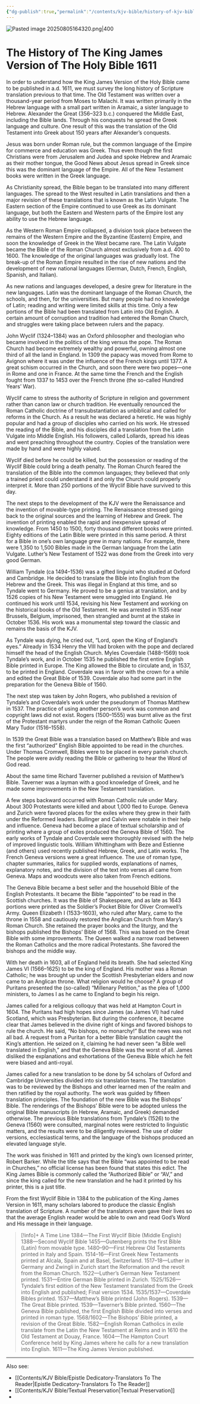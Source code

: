 ```yaml
---
{"dg-publish":true,"permalink":"/contents/kjv-bible/history-of-kjv-bible/","noteIcon":"","created":"2025-08-05T16:38:13.689+08:00"}
---
```



![Pasted image 20250805164320.png|400](/img/user/Attachments/Pasted%20image%2020250805164320.png)

# The History of The King James Version of The Holy Bible 1611

In order to understand how the King James Version of the Holy Bible came to be published in a.d. 1611, we must survey the long history of Scripture translation previous to that time. The Old Testament was written over a thousand-year period from Moses to Malachi. It was written primarily in the Hebrew language with a small part written in Aramaic, a sister language to Hebrew. Alexander the Great (356–323 b.c.) conquered the Middle East, including the Bible lands. Through his conquests he spread the Greek language and culture. One result of this was the translation of the Old Testament into Greek about 150 years after Alexander’s conquests.

Jesus was born under Roman rule, but the common language of the Empire for commerce and education was Greek. Thus even though the first Christians were from Jerusalem and Judea and spoke Hebrew and Aramaic as their mother tongue, the Good News about Jesus spread in Greek since this was the dominant language of the Empire. All of the New Testament books were written in the Greek language.

As Christianity spread, the Bible began to be translated into many different languages. The spread to the West resulted in Latin translations and then a major revision of these translations that is known as the Latin Vulgate. The Eastern section of the Empire continued to use Greek as its dominant language, but both the Eastern and Western parts of the Empire lost any ability to use the Hebrew language.

As the Western Roman Empire collapsed, a division took place between the remains of the Western Empire and the Byzantine (Eastern) Empire, and soon the knowledge of Greek in the West became rare. The Latin Vulgate became the Bible of the Roman Church almost exclusively from a.d. 400 to 1600. The knowledge of the original languages was gradually lost. The break-up of the Roman Empire resulted in the rise of new nations and the development of new national languages (German, Dutch, French, English, Spanish, and Italian).

As new nations and languages developed, a desire grew for literature in the new languages. Latin was the dominant language of the Roman Church, the schools, and then, for the universities. But many people had no knowledge of Latin; reading and writing were limited skills at this time. Only a few portions of the Bible had been translated from Latin into Old English. A certain amount of corruption and tradition had entered the Roman Church, and struggles were taking place between rulers and the papacy.

John Wyclif (1324–1384) was an Oxford philosopher and theologian who became involved in the politics of the king versus the pope. The Roman Church had become extremely wealthy and powerful, owning almost one third of all the land in England. In 1309 the papacy was moved from Rome to Avignon where it was under the influence of the French kings until 1377. A great schism occurred in the Church, and soon there were two popes—one in Rome and one in France. At the same time the French and the English fought from 1337 to 1453 over the French throne (the so-called Hundred Years’ War).

Wyclif came to stress the authority of Scripture in religion and government rather than canon law or church tradition. He eventually renounced the Roman Catholic doctrine of transubstantiation as unbiblical and called for reforms in the Church. As a result he was declared a heretic. He was highly popular and had a group of disciples who carried on his work. He stressed the reading of the Bible, and his disciples did a translation from the Latin Vulgate into Middle English. His followers, called Lollards, spread his ideas and went preaching throughout the country. Copies of the translation were made by hand and were highly valued.

Wyclif died before he could be killed, but the possession or reading of the Wyclif Bible could bring a death penalty. The Roman Church feared the translation of the Bible into the common languages; they believed that only a trained priest could understand it and only the Church could properly interpret it. More than 250 portions of the Wyclif Bible have survived to this day.

The next steps to the development of the KJV were the Renaissance and the invention of movable-type printing. The Renaissance stressed going back to the original sources and the learning of Hebrew and Greek. The invention of printing enabled the rapid and inexpensive spread of knowledge. From 1450 to 1500, forty thousand different books were printed. Eighty editions of the Latin Bible were printed in this same period. A thirst for a Bible in one’s own language grew in many nations. For example, there were 1,350 to 1,500 Bibles made in the German language from the Latin Vulgate. Luther’s New Testament of 1522 was done from the Greek into very good German.

William Tyndale (ca 1494–1536) was a gifted linguist who studied at Oxford and Cambridge. He decided to translate the Bible into English from the Hebrew and the Greek. This was illegal in England at this time, and so Tyndale went to Germany. He proved to be a genius at translation, and by 1526 copies of his New Testament were smuggled into England. He continued his work until 1534, revising his New Testament and working on the historical books of the Old Testament. He was arrested in 1535 near Brussels, Belgium, imprisoned, then strangled and burnt at the stake in October 1536. His work was a monumental step toward the classic and remains the basis of the KJV.

As Tyndale was dying, he cried out, “Lord, open the King of England’s eyes.” Already in 1534 Henry the VIII had broken with the pope and declared himself the head of the English Church. Myles Coverdale (1488–1569) took Tyndale’s work, and in October 1535 he published the first entire English Bible printed in Europe. The King allowed the Bible to circulate and, in 1537, to be printed in England. Coverdale was in favor with the crown for a while and edited the Great Bible of 1539. Coverdale also had some part in the preparation for the Geneva Bible of 1560.

The next step was taken by John Rogers, who published a revision of Tyndale’s and Coverdale’s work under the pseudonym of Thomas Matthew in 1537. The practice of using another person’s work was common and copyright laws did not exist. Rogers (1500–1555) was burnt alive as the first of the Protestant martyrs under the reign of the Roman Catholic Queen Mary Tudor (1516–1558).

In 1539 the Great Bible was a translation based on Matthew’s Bible and was the first “authorized” English Bible appointed to be read in the churches. Under Thomas Cromwell, Bibles were to be placed in every parish church. The people were avidly reading the Bible or gathering to hear the Word of God read.

About the same time Richard Taverner published a revision of Matthew’s Bible. Taverner was a layman with a good knowledge of Greek, and he made some improvements in the New Testament translation.

A few steps backward occurred with Roman Catholic rule under Mary. About 300 Protestants were killed and about 1,000 fled to Europe. Geneva and Zurich were favored places for the exiles where they grew in their faith under the Reformed leaders. Bullinger and Calvin were notable in their help and influence. Geneva had become a place of textual scholarship and of printing where a group of exiles produced the Geneva Bible of 1560. The early works of Tyndale and Coverdale were thoroughly revised with the help of improved linguistic tools. William Whittingham with Beze and Estienne (and others) used recently published Hebrew, Greek, and Latin works. The French Geneva versions were a great influence. The use of roman type, chapter summaries, italics for supplied words, explanations of names, explanatory notes, and the division of the text into verses all came from Geneva. Maps and woodcuts were also taken from French editions.

The Geneva Bible became a best seller and the household Bible of the English Protestants. It became the Bible “appointed” to be read in the Scottish churches. It was the Bible of Shakespeare, and as late as 1643 portions were printed as the Soldier’s Pocket Bible for Oliver Cromwell’s Army. Queen Elizabeth I (1533–1603), who ruled after Mary, came to the throne in 1558 and cautiously restored the Anglican Church from Mary’s Roman Church. She retained the prayer books and the liturgy, and the bishops published the Bishops’ Bible of 1568. This was based on the Great Bible with some improvements. The Queen walked a narrow road between the Roman Catholics and the more radical Protestants. She favored the bishops and the middle way.

With her death in 1603, all of England held its breath. She had selected King James VI (1566–1625) to be the king of England. His mother was a Roman Catholic; he was brought up under the Scottish Presbyterian elders and now came to an Anglican throne. What religion would he choose? A group of Puritans presented the (so-called) “Millenary Petition,” as the plea of 1,000 ministers, to James I as he came to England to begin his reign.

James called for a religious colloquy that was held at Hampton Court in 1604. The Puritans had high hopes since James (as James VI) had ruled Scotland, which was Presbyterian. But during the conference, it became clear that James believed in the divine right of kings and favored bishops to rule the church. He said, “No bishops, no monarchy!” But the news was not all bad. A request from a Puritan for a better Bible translation caught the King’s attention. He seized on it, claiming he had never seen “a Bible well translated in English,” and that the Geneva Bible was the worst of all. James disliked the explanations and exhortations of the Geneva Bible which he felt were biased and anti-royal.

James called for a new translation to be done by 54 scholars of Oxford and Cambridge Universities divided into six translation teams. The translation was to be reviewed by the Bishops and other learned men of the realm and then ratified by the royal authority. The work was guided by fifteen translation principles. The foundation of the new Bible was the Bishops’ Bible. The renderings of the Bishops’ Bible were to be adopted unless the original Bible manuscripts (in Hebrew, Aramaic, and Greek) demanded otherwise. The previous Bible translations from Tyndale’s (1526) to the Geneva (1560) were consulted, marginal notes were restricted to linguistic matters, and the results were to be diligently reviewed. The use of older versions, ecclesiastical terms, and the language of the bishops produced an elevated language style.

The work was finished in 1611 and printed by the king’s own licensed printer, Robert Barker. While the title says that the Bible “was appointed to be read in Churches,” no official license has been found that states this edict. The King James Bible is commonly called the “Authorized Bible” or “AV,” and since the king called for the new translation and he had it printed by his printer, this is a just title.

From the first Wyclif Bible in 1384 to the publication of the King James Version in 1611, many scholars labored to produce the classic English translation of Scripture. A number of the translators even gave their lives so that the average English reader would be able to own and read God’s Word and His message in their language.

> [!info]+ A Time Line
> 1384—The First Wyclif Bible (Middle English)
1388—Second Wyclif Bible
1455—Gutenberg prints the first Bible (Latin) from movable type.
1480–90—First Hebrew Old Testaments printed in Italy and Spain.
1514–16—First Greek New Testaments printed at Alcala, Spain and at Basel, Switzerland.
1517–18—Luther in Germany and Zwingli in Zurich start the Reformation and the revolt from the Roman Church.
1522—Luther’s German New Testament printed.
1531—Entire German Bible printed in Zurich.
1525/1526—Tyndale’s first edition of the New Testament translated from the Greek into English and published; Final version 1534.
1535/1537—Coverdale Bibles printed.
1537—Matthew’s Bible printed (John Rogers).
1539—The Great Bible printed.
1539—Taverner’s Bible printed.
1560—The Geneva Bible published, the first English Bible divided into verses and printed in roman type.
1568/1602—The Bishops’ Bible printed, a revision of the Great Bible.
1582—English Roman Catholics in exile translate from the Latin the New Testament at Reims and in 1610 the Old Testament at Douay, France.
1604—The Hampton Court Conference held by King James where he calls for a new translation into English.
1611—The King James Version published.


<script> var refTagger = { settings: { bibleVersion: 'KJV', tooltipStyle: 'dark' } }; (function(d, t) { var n=d.querySelector('[nonce]'); refTagger.settings.nonce = n && (n.nonce||n.getAttribute('nonce')); var g = d.createElement(t), s = d.getElementsByTagName(t)[0]; g.src = 'https://api.reftagger.com/v2/RefTagger.js'; g.nonce = refTagger.settings.nonce; s.parentNode.insertBefore(g, s); }(document, 'script')); </script>

---
Also see:
- [[Contents/KJV Bible/Epistle Dedicatory-Translators To The Reader\|Epistle Dedicatory-Translators To The Reader]]
- [[Contents/KJV Bible/Textual Preservation\|Textual Preservation]]
- 